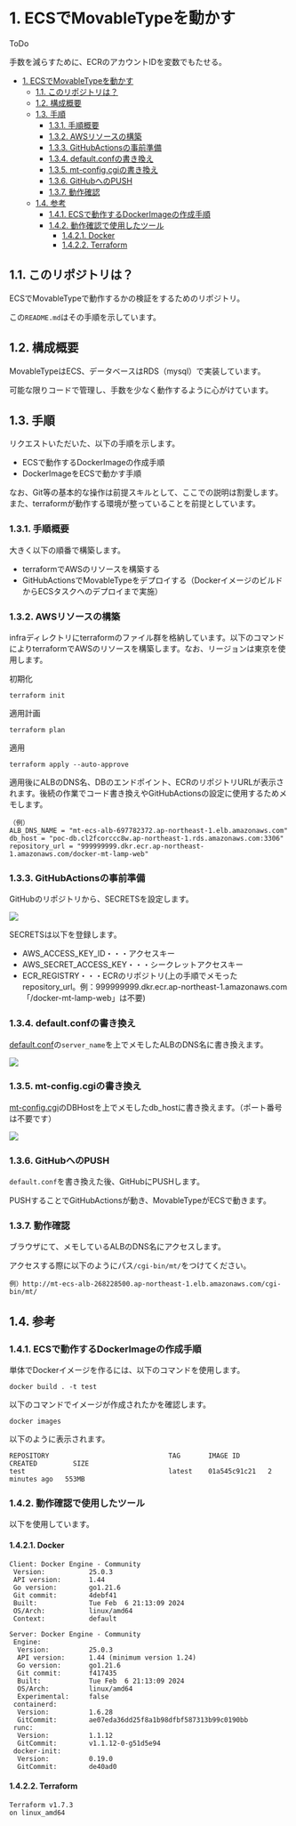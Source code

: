 # 1. ECSでMovableTypeを動かす

ToDo

手数を減らすために、ECRのアカウントIDを変数でもたせる。


- [1. ECSでMovableTypeを動かす](#1-ecsでmovabletypeを動かす)
  - [1.1. このリポジトリは？](#11-このリポジトリは)
  - [1.2. 構成概要](#12-構成概要)
  - [1.3. 手順](#13-手順)
    - [1.3.1. 手順概要](#131-手順概要)
    - [1.3.2. AWSリソースの構築](#132-awsリソースの構築)
    - [1.3.3. GitHubActionsの事前準備](#133-githubactionsの事前準備)
    - [1.3.4. default.confの書き換え](#134-defaultconfの書き換え)
    - [1.3.5. mt-config.cgiの書き換え](#135-mt-configcgiの書き換え)
    - [1.3.6. GitHubへのPUSH](#136-githubへのpush)
    - [1.3.7. 動作確認](#137-動作確認)
  - [1.4. 参考](#14-参考)
    - [1.4.1. ECSで動作するDockerImageの作成手順](#141-ecsで動作するdockerimageの作成手順)
    - [1.4.2. 動作確認で使用したツール](#142-動作確認で使用したツール)
      - [1.4.2.1. Docker](#1421-docker)
      - [1.4.2.2. Terraform](#1422-terraform)


## 1.1. このリポジトリは？

ECSでMovableTypeで動作するかの検証をするためのリポジトリ。

この```README.md```はその手順を示しています。

## 1.2. 構成概要

MovableTypeはECS、データベースはRDS（mysql）で実装しています。

可能な限りコードで管理し、手数を少なく動作するように心がけています。

## 1.3. 手順

リクエストいただいた、以下の手順を示します。

- ECSで動作するDockerImageの作成手順
- DockerImageをECSで動かす手順

なお、Git等の基本的な操作は前提スキルとして、ここでの説明は割愛します。また、terraformが動作する環境が整っていることを前提としています。

### 1.3.1. 手順概要

大きく以下の順番で構築します。

- terraformでAWSのリソースを構築する
- GitHubActionsでMovableTypeをデプロイする（DockerイメージのビルドからECSタスクへのデプロイまで実施）

### 1.3.2. AWSリソースの構築

infraディレクトリにterraformのファイル群を格納しています。以下のコマンドによりterraformでAWSのリソースを構築します。なお、リージョンは東京を使用します。

初期化

```
terraform init
```

適用計画

```
terraform plan
```

適用

```
terraform apply --auto-approve
```

適用後にALBのDNS名、DBのエンドポイント、ECRのリポジトリURLが表示されます。後続の作業でコード書き換えやGitHubActionsの設定に使用するためメモします。

```
（例）
ALB_DNS_NAME = "mt-ecs-alb-697782372.ap-northeast-1.elb.amazonaws.com"
db_host = "poc-db.cl2fcorccc8w.ap-northeast-1.rds.amazonaws.com:3306"
repository_url = "999999999.dkr.ecr.ap-northeast-1.amazonaws.com/docker-mt-lamp-web"
```

### 1.3.3. GitHubActionsの事前準備

GitHubのリポジトリから、SECRETSを設定します。

![](img/01.jpg)

SECRETSは以下を登録します。

- AWS_ACCESS_KEY_ID・・・アクセスキー
- AWS_SECRET_ACCESS_KEY・・・シークレットアクセスキー
- ECR_REGISTRY・・・ECRのリポジトリ(上の手順でメモったrepository_url。例：999999999.dkr.ecr.ap-northeast-1.amazonaws.com　「/docker-mt-lamp-web」は不要) 


### 1.3.4. default.confの書き換え

[default.conf](default.conf)の```server_name```を上でメモしたALBのDNS名に書き換えます。

![](img/02.jpg)

### 1.3.5. mt-config.cgiの書き換え

[mt-config.cgi](mt-config.cgi)のDBHostを上でメモしたdb_hostに書き換えます。（ポート番号は不要です）

![](img/03.jpg)

### 1.3.6. GitHubへのPUSH

```default.conf```を書き換えた後、GitHubにPUSHします。

PUSHすることでGitHubActionsが動き、MovableTypeがECSで動きます。

### 1.3.7. 動作確認

ブラウザにて、メモしているALBのDNS名にアクセスします。

アクセスする際に以下のようにパス```/cgi-bin/mt/```をつけてください。

```
例）http://mt-ecs-alb-268228500.ap-northeast-1.elb.amazonaws.com/cgi-bin/mt/
```

## 1.4. 参考

### 1.4.1. ECSで動作するDockerImageの作成手順

単体でDockerイメージを作るには、以下のコマンドを使用します。

```
docker build . -t test
```

以下のコマンドでイメージが作成されたかを確認します。

```
docker images
```

以下のように表示されます。

```
REPOSITORY                              TAG       IMAGE ID       CREATED         SIZE
test                                    latest    01a545c91c21   2 minutes ago   553MB
```


### 1.4.2. 動作確認で使用したツール

以下を使用しています。

#### 1.4.2.1. Docker

```
Client: Docker Engine - Community
 Version:           25.0.3
 API version:       1.44
 Go version:        go1.21.6
 Git commit:        4debf41
 Built:             Tue Feb  6 21:13:09 2024
 OS/Arch:           linux/amd64
 Context:           default

Server: Docker Engine - Community
 Engine:
  Version:          25.0.3
  API version:      1.44 (minimum version 1.24)
  Go version:       go1.21.6
  Git commit:       f417435
  Built:            Tue Feb  6 21:13:09 2024
  OS/Arch:          linux/amd64
  Experimental:     false
 containerd:
  Version:          1.6.28
  GitCommit:        ae07eda36dd25f8a1b98dfbf587313b99c0190bb
 runc:
  Version:          1.1.12
  GitCommit:        v1.1.12-0-g51d5e94
 docker-init:
  Version:          0.19.0
  GitCommit:        de40ad0
```

#### 1.4.2.2. Terraform

```
Terraform v1.7.3
on linux_amd64
```